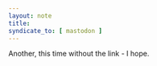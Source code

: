 ```yaml
---
layout: note
title: 
syndicate_to: [ mastodon ]
---
```

Another, this time without the link - I hope.
